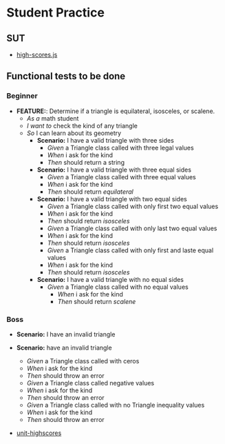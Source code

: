 # Student Practice

## SUT

- [high-scores.js](https://github.com/LabsAdemy/WebTesting_unit_Labs/blob/master/src/unit/tasks/triangle.js)

## Functional tests to be done

### Beginner

- **FEATURE:**: Determine if a triangle is equilateral, isosceles, or scalene.
  - _As a_ math student
  - _I want to_ check the kind of any triangle
  - _So_ I can learn about its geometry
    - **Scenario:** I have a valid triangle with three sides
      - _Given_ a Triangle class called with three legal values
      - _When_ i ask for the kind
      - _Then_ should return a string
    - **Scenario:** I have a valid triangle with three equal sides
      - _Given_ a Triangle class called with three equal values
      - _When_ i ask for the kind
      - _Then_ should return _equilateral_
    - **Scenario:** I have a valid triangle with two equal sides
      - _Given_ a Triangle class called with only first two equal values
      - _When_ i ask for the kind
      - _Then_ should return _isosceles_
      - _Given_ a Triangle class called with only last two equal values
      - _When_ i ask for the kind
      - _Then_ should return _isosceles_
      - _Given_ a Triangle class called with only first and laste equal values
      - _When_ i ask for the kind
      - _Then_ should return _isosceles_
    - **Scenario:** I have a valid triangle with no equal sides
      - _Given_ a Triangle class called with no equal values
        - _When_ i ask for the kind
        - _Then_ should return _scalene_

### Boss

- **Scenario:** I have an invalid triangle

<!-- https://jestjs.io/docs/en/expect#tothrowerror  -->

- **Scenario:** have an invalid triangle

  - _Given_ a Triangle class called with ceros
  - _When_ i ask for the kind
  - _Then_ should throw an error
  - _Given_ a Triangle class called negative values
  - _When_ i ask for the kind
  - _Then_ should throw an error
  - _Given_ a Triangle class called with no Triangle inequality values
  - _When_ i ask for the kind
  - _Then_ should throw an error

- [unit-highscores](https://github.com/LabsAdemy/WebTesting_unit_Labs/blob/master/src/unit/tasks/triangle.spec.js)
